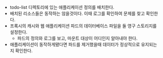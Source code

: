 * todo-list 디렉토리에 있는 애플리케이션 정의를 배치한다.
* 배치된 리소스들은 동작하는 않을것이다. 이때 로그를 확인하여 문제를 찾고 확인한다.
* 프록시의 캐시와 웹 애플리케이션 파드의 데이터베이스 파일을 둘 영구 스토리지를 설정한다.
  * 파드의 정의와 로그를 보고, 마운트 대상이 어디인지 알아내야 한다.
* 애플리케이션이 동작하게됐다면 파드를 제거했을때 데이터가 정상적으로 유지되는지 확인한다.
